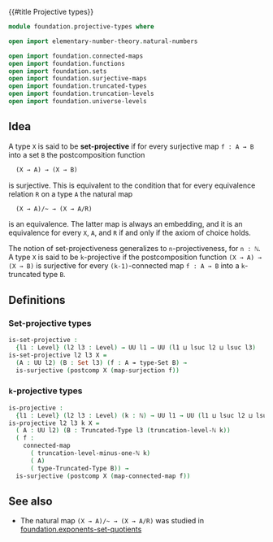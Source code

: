 {{#title  Projective types}}

```agda
module foundation.projective-types where

open import elementary-number-theory.natural-numbers

open import foundation.connected-maps
open import foundation.functions
open import foundation.sets
open import foundation.surjective-maps
open import foundation.truncated-types
open import foundation.truncation-levels
open import foundation.universe-levels
```

## Idea

A type `X` is said to be **set-projective** if for every surjective map `f : A → B` into a set `B` the postcomposition function

```md
  (X → A) → (X → B)
```

is surjective. This is equivalent to the condition that for every equivalence relation `R` on a type `A` the natural map

```md
  (X → A)/~ → (X → A/R)
```

is an equivalence. The latter map is always an embedding, and it is an equivalence for every `X`, `A`, and `R` if and only if the axiom of choice holds.

The notion of set-projectiveness generalizes to `n`-projectiveness, for `n : ℕ`. A type `X` is said to be `k`-projective if the postcomposition function `(X → A) → (X → B)` is surjective for every `(k-1)`-connected map `f : A → B` into a `k`-truncated type `B`.

## Definitions

### Set-projective types

```agda
is-set-projective :
  {l1 : Level} (l2 l3 : Level) → UU l1 → UU (l1 ⊔ lsuc l2 ⊔ lsuc l3)
is-set-projective l2 l3 X =
  (A : UU l2) (B : Set l3) (f : A ↠ type-Set B) →
  is-surjective (postcomp X (map-surjection f))
```

### `k`-projective types

```agda
is-projective :
  {l1 : Level} (l2 l3 : Level) (k : ℕ) → UU l1 → UU (l1 ⊔ lsuc l2 ⊔ lsuc l3)
is-projective l2 l3 k X =
  ( A : UU l2) (B : Truncated-Type l3 (truncation-level-ℕ k))
  ( f :
    connected-map
      ( truncation-level-minus-one-ℕ k)
      ( A)
      ( type-Truncated-Type B)) →
  is-surjective (postcomp X (map-connected-map f))
```

## See also

- The natural map `(X → A)/~ → (X → A/R)` was studied in [foundation.exponents-set-quotients](foundation.exponents-set-quotients.html)
